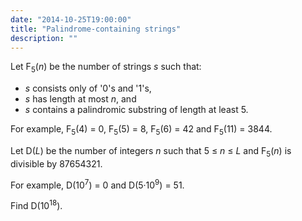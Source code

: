 ```yaml
---
date: "2014-10-25T19:00:00"
title: "Palindrome-containing strings"
description: ""
---
```


<p>Let F<sub>5</sub>(<var>n</var>) be the number of strings <var>s</var> such that:</p>
<ul><li><var>s</var> consists only of '0's and '1's,
</li><li><var>s</var> has length at most <var>n</var>, and
</li><li><var>s</var> contains a palindromic substring of length at least 5.
</li></ul><p>For example, F<sub>5</sub>(4) = 0, F<sub>5</sub>(5) = 8, 
F<sub>5</sub>(6) = 42 and F<sub>5</sub>(11) = 3844.</p>
<p>Let D(<var>L</var>) be the number of integers <var>n</var> such that 
5 ≤ <var>n</var> ≤ <var>L</var> and F<sub>5</sub>(<var>n</var>) is divisible by 87654321.</p>
<p>For example, D(10<sup>7</sup>) = 0 and D(5·10<sup>9</sup>) = 51.</p>
<p>Find D(10<sup>18</sup>).</p>

